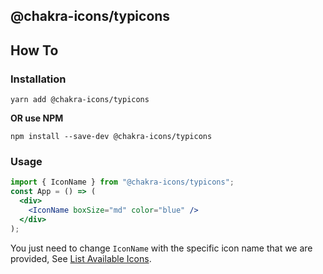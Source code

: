 ## @chakra-icons/typicons

## How To

### Installation

```console
yarn add @chakra-icons/typicons
```

**OR use NPM**

```console
npm install --save-dev @chakra-icons/typicons
```

### Usage

```jsx
import { IconName } from "@chakra-icons/typicons";
const App = () => (
  <div>
    <IconName boxSize="md" color="blue" />
  </div>
);
```

You just need to change `IconName` with the specific icon name that we are provided, See [List Available Icons](https://github.com/kodingdotninja/chakra-icons/tree/main/packages/@chakra-icons/typicons/snapshot.json).
